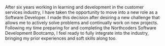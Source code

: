 After six years working in learning and development in the customer services industry, I have taken the opportunity to move into a new role as a Software Developer. I made this decision after desiring a new challenge that allows me to actively solve problems and continually work on new projects. Following my time preparing for and completing the Northcoders Software Development Bootcamp, I feel ready to fully integrate into the industry, bringing my prior experiences and soft skills along too.
